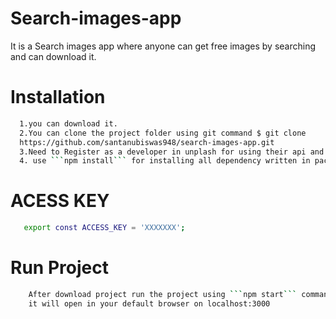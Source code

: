 # Search-images-app
It is a Search images app where anyone can get free images by searching and can download it.

# Installation
```sh
  1.you can download it.
  2.You can clone the project folder using git command $ git clone
  https://github.com/santanubiswas948/search-images-app.git
  3.Need to Register as a developer in unplash for using their api and assigned ACCESS_KEY  in ACCESS_KEY variable of ```config.js``` file .
  4. use ```npm install``` for installing all dependency written in package.json
```
# ACESS KEY
```sh
   export const ACCESS_KEY = 'XXXXXXX';
```
# Run Project
```sh
    After download project run the project using ```npm start``` command search-images-app folder and
    it will open in your default browser on localhost:3000
```
